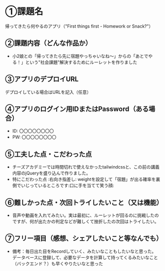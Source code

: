 # ①課題名
帰ってきたら何やるのアプリ（"First things first - Homework or Snack?"）

## ②課題内容（どんな作品か）
- 小2娘との「帰ってきたら先に宿題やっちゃいなね～」からの「あとでやる！」という"社会課題"解決するためにルーレットを作りました

## ③アプリのデプロイURL
デプロイしている場合はURLを記入（任意）

## ④アプリのログイン用IDまたはPassword（ある場合）
- ID: 〇〇〇〇〇〇〇〇
- PW: 〇〇〇〇〇〇〇〇

## ⑤工夫した点・こだわった点
- チーズアカデミーでは時間切れで使えなかったtailwindcssと、この前の講義内容のjQueryを盛り込んで作りました。
- 特にこだわった点 :右向き指差し: weightを設定して「宿題」が出る確率を裏側でいじっているところです:口に手を当てて笑う顔:

## ⑥難しかった点・次回トライしたいこと（又は機能）
- 音声や動画を入れてみたい。実は最初に、ルーレットが回るのに挑戦したのですが、何が出たかの判定などが難しくて挫折したの次回はトライしたい。

## ⑦フリー項目（感想、シェアしたいこと等なんでも）
- 備考：毎日出た目をRecordしていく、みたいなこともしたいなと思った。データベースに登録して、必要なデータを計算して持ってくるみたいなこと（バックエンド？）も早くやりたいなと思った
